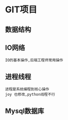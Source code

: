 # GIT项目

## 数据结构

## IO网络
    IO的基本操作,后端工程师常用操作
    
## 进程线程
    进程是系统编程到核心操作
    joy 也修改,python线程不行
    
## Mysql数据库